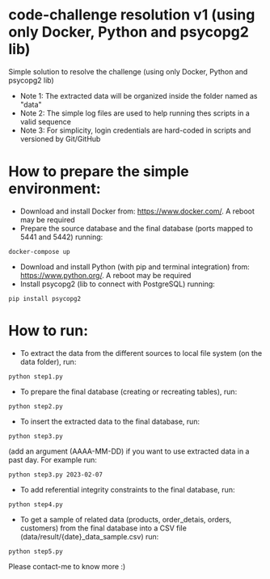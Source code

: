 # code-challenge resolution v1 (using only Docker, Python and psycopg2 lib)
Simple solution to resolve the challenge (using only Docker, Python and psycopg2 lib)

- Note 1: The extracted data will be organized inside the folder named as "data"
- Note 2: The simple log files are used to help running thes scripts in a valid sequence
- Note 3: For simplicity, login credentials are hard-coded in scripts and versioned by Git/GitHub

# How to prepare the simple environment:
- Download and install Docker from: https://www.docker.com/. A reboot may be required
- Prepare the source database and the final database (ports mapped to 5441 and 5442) running:
```
docker-compose up
```
- Download and install Python (with pip and terminal integration) from: https://www.python.org/. A reboot may be required
- Install psycopg2 (lib to connect with PostgreSQL) running:
```
pip install psycopg2
```

# How to run:
- To extract the data from the different sources to local file system (on the data folder), run:
```
python step1.py
```

- To prepare the final database (creating or recreating tables), run:
```
python step2.py
```

- To insert the extracted data to the final database, run:
```
python step3.py
```
(add an argument (AAAA-MM-DD) if you want to use extracted data in a past day. For example run: 
```
python step3.py 2023-02-07
```

- To add referential integrity constraints to the final database, run:
```
python step4.py
```

- To get a sample of related data (products, order_detais, orders, customers) from the final database into a CSV file (data/result/{date}_data_sample.csv) run:
```
python step5.py
```

Please contact-me to know more :)